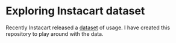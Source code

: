 # Exploring Instacart dataset

Recently Instacart released a [dataset](https://www.instacart.com/datasets/grocery-shopping-2017) of usage. I have created this repository to play around with the data.

